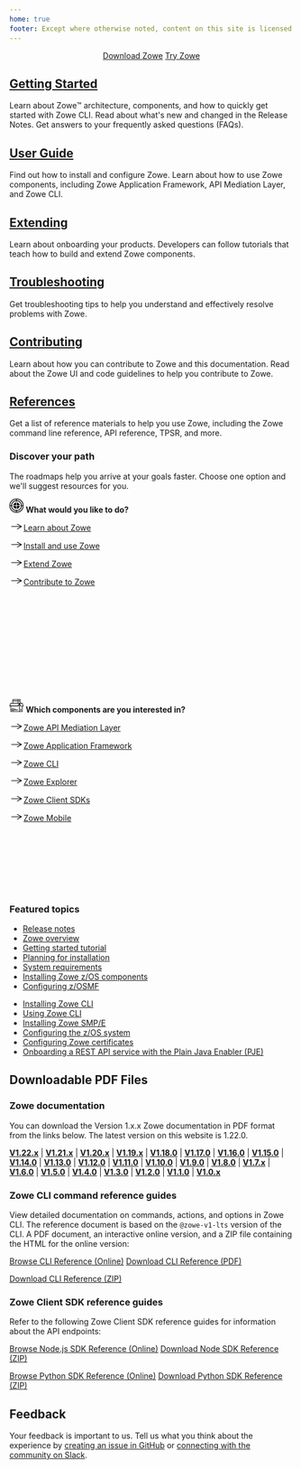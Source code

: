 ```yaml
---
home: true
footer: Except where otherwise noted, content on this site is licensed under a Creative Commons Attribution 4.0 International license.
---
```


<div class="action" align="center">
<a href="https://www.zowe.org/download.html" class="nav-link action-button"> <span>Download Zowe</span></a>
<a href="https://www.openmainframeproject.org/projects/zowe/ztrial" class="nav-link action-button"> <span>Try Zowe</span></a>
</div>

<div class="features">
  <div class="feature">
    <h2><a href="./getting-started/overview.html">Getting Started</a></h2>
    <p>Learn about Zowe&trade; architecture, components, and how to quickly get started with Zowe CLI. Read about what's new and changed in the Release Notes. Get answers to your frequently asked questions (FAQs).</p>
  </div>
  <div class="feature">
    <h2><a href="./user-guide/installandconfig.html">User Guide</a></h2>
    <p>Find out how to install and configure Zowe. Learn about how to use Zowe components, including Zowe Application Framework, API Mediation Layer, and Zowe CLI.</p>
  </div>
  <div class="feature">
    <h2><a href="./extend/extend-zowe-overview.html">Extending</a></h2>
    <p>Learn about onboarding your products. Developers can follow tutorials that teach how to build and extend Zowe components.</p>
  </div>
  <div class="feature">
    <h2><a href="./troubleshoot/troubleshooting.html">Troubleshooting</a></h2>
    <p>Get troubleshooting tips to help you understand and effectively resolve problems with Zowe.</p>
  </div>
  <div class="feature">
    <h2><a href="./contribute/roadmap-contribute.html">Contributing</a></h2>
    <p>Learn about how you can contribute to Zowe and this documentation. Read about the Zowe UI and code guidelines to help you contribute to Zowe.</p>
  </div>
  <div class="feature">
    <h2><a href="./appendix/zowe-cli-commannd-reference.html">References</a></h2>
    <p>Get a list of reference materials to help you use Zowe, including the Zowe command line reference, API reference, TPSR, and more.</p>
  </div>
</div>

<div class="features">
  <div class="feature">
    <h3>Discover your path</h3>
    <p>The roadmaps help you arrive at your goals faster. Choose one option and we'll suggest resources for you.</p>
  </div>
  <div class="solutionBox feature" style="height:340px">
      <div>
        <p><img src="./images/common/objective.svg" alt="User goal" style="height:25px"/> <strong>What would you like to do?</strong></p>
        <p><a href="./getting-started/zowe-getting-started.html#learning-about-zowe"><img src="./images/common/right-arrow.svg" width="25" height="15">Learn about Zowe</a></p>
        <p><a href="./getting-started/zowe-getting-started.html#install-and-use"><img src="./images/common/right-arrow.svg" width="25" height="15">Install and use Zowe</a></p>
        <p><a href="./extend/extend-zowe-overview.html"><img src="./images/common/right-arrow.svg" width="25" height="15">Extend Zowe</a></p>
        <p><a href="./contribute/roadmap-contribute.html"><img src="./images/common/right-arrow.svg" width="25" height="15">Contribute to Zowe</a></p>
      </div>
    </a>
  </div>
  <div class="solutionBox feature" style="height:340px">
      <div>
        <p><img src="./images/common/component.svg" alt="Component" style="height:25px; border-style: none"/> <strong>Which components are you interested in?</strong></p>
        <p><a href="./getting-started/user-roadmap-apiml.html"><img src="./images/common/right-arrow.svg" width="25" height="15">Zowe API Mediation Layer</a></p>
        <p><a href="./getting-started/user-roadmap-app-framework.html"><img src="./images/common/right-arrow.svg" width="25" height="15">Zowe Application Framework</a></p>
        <p><a href="./getting-started/user-roadmap-zowe-cli.html"><img src="./images/common/right-arrow.svg" width="25" height="15">Zowe CLI</a></p>
        <p><a href="./getting-started/user-roadmap-zowe-explorer.html"><img src="./images/common/right-arrow.svg" width="25" height="15">Zowe Explorer</a></p>
        <p><a href="./getting-started/user-roadmap-client-sdk.html"><img src="./images/common/right-arrow.svg" width="25" height="15">Zowe Client SDKs</a></p>
        <p><a href="./getting-started/user-roadmap-zowe-mobile.html"><img src="./images/common/right-arrow.svg" width="25" height="15">Zowe Mobile</a></p>
      </div>
    </a>
  </div>
</div>

<div class="features">
  <div class="feature">
    <h3>Featured topics</h3>
  </div>
  <div class="solutionBox feature">
      <div>
        <p class="bx--type-caption">
         <ul>
         <li><a href="./getting-started/summaryofchanges.html">Release notes</a></li>
         <li><a href="./getting-started/overview.html">Zowe overview</a></li>
         <li><a href="./user-guide/zowe-getting-started-tutorial.html">Getting started tutorial</a></li>
         <li><a href="./user-guide/installandconfig.html">Planning for installation</a></li>
         <li><a href="./user-guide/systemrequirements.html">System requirements</a></li>
         <li><a href="./user-guide/install-zos.html">Installing Zowe z/OS components</a></li>
         <li><a href="./user-guide/systemrequirements-zosmf.html">Configuring z/OSMF </a></li>
         </ul>
        </p>
      </div>
    </a>
  </div>
  <div class="solutionBox feature">
      <div>
        <p class="bx--type-caption">
         <ul>
         <li><a href="./user-guide/cli-installcli.html">Installing Zowe CLI</a></li>
         <li><a href="./user-guide/cli-usingcli.html">Using Zowe CLI</a></li>
         <li><a href="./user-guide/install-zowe-smpe.html">Installing Zowe SMP/E</a></li>
         <li><a href="./user-guide/configure-zos-system.html">Configuring the z/OS system</a></li>
         <li><a href="./user-guide/configure-certificates.html">Configuring Zowe certificates</a></li>
        <li><a href="./extend/extend-apiml/onboard-plain-java-enabler.html">Onboarding a REST API service with the Plain Java Enabler (PJE)</a></li>
         </ul>
        </p>
      </div>
    </a>
  </div>
</div>

## Downloadable PDF Files

### Zowe documentation

You can download the Version 1.x.x Zowe documentation in PDF format from the links below. The latest version on this website is 1.22.0.

**[V1.22.x](https://docs.zowe.org/stable/Zowe_Documentation.pdf)** | 
**[V1.21.x](./Zowe_Documentation_1.21.0.pdf)** | 
**[V1.20.x](./Zowe_Documentation_1.20.x.pdf)** | 
**[V1.19.x](./Zowe_Documentation_1.19.1.pdf)** | 
**[V1.18.0](./Zowe_Documentation_1.18.0.pdf)** |
**[V1.17.0](./Zowe_Documentation_1.17.0.pdf)** |
**[V1.16.0](./Zowe_Documentation_1.16.0.pdf)** |
**[V1.15.0](./Zowe_Documentation_1.15.0.pdf)** |
**[V1.14.0](./Zowe_Documentation_1.14.0.pdf)** |
**[V1.13.0](./Zowe_Documentation_1.13.0.pdf)** |
**[V1.12.0](./Zowe_Documentation_1.12.0.pdf)** |
**[V1.11.0](./Zowe_Documentation_1.11.0.pdf)** |
**[V1.10.0](./Zowe_Documentation_1.10.0.pdf)** |
**[V1.9.0](./Zowe_Documentation_1.9.0.pdf)** |
**[V1.8.0](./Zowe_Documentation_1.8.0.pdf)** |
**[V1.7.x](https://docs.zowe.org/v1-7-x/Zowe_Documentation.pdf)** |
**[V1.6.0](https://docs.zowe.org/v1-6-x/Zowe_Documentation.pdf)** |
**[V1.5.0](https://docs.zowe.org/v1-5-x/Zowe_Documentation.pdf)** |
**[V1.4.0](https://docs.zowe.org/v1-4-x/Zowe_Documentation.pdf)** |
**[V1.3.0](https://docs.zowe.org/v1-3-x/Zowe_Documentation.pdf)** |
**[V1.2.0](https://docs.zowe.org/v1-2-x/Zowe_Documentation.pdf)** |
**[V1.1.0](https://docs.zowe.org/v1-1-x/Zowe_Documentation.pdf)** |
**[V1.0.x](https://docs.zowe.org/v1-0-x/Zowe_Documentation.pdf)**

### Zowe CLI command reference guides

View detailed documentation on commands, actions, and options in Zowe CLI. The reference document is based on the `@zowe-v1-lts` version of the CLI. A PDF document, an interactive online version, and a ZIP file containing the HTML for the online version:

<p class="action">
<a href="./web_help/index.html" target="_blank" class="nav-link action-button"> <span>Browse CLI Reference (Online)</span></a>
<a href="./CLIReference_Zowe.pdf" class="nav-link action-button"> <span>Download CLI Reference (PDF)</span></a>

<a href="./zowe_web_help.zip" class="nav-link action-button"> <span>Download CLI Reference (ZIP)</span></a>
</p>

### Zowe Client SDK reference guides

Refer to the following Zowe Client SDK reference guides for information about the API endpoints:

<p class="action">
<a href="./typedoc/index.html" target="_blank" class="nav-link action-button"> <span>Browse Node.js SDK Reference (Online)</span></a>
<a href="./zowe-node-sdk-typedoc.zip" class="nav-link action-button"> <span>Download Node SDK Reference (ZIP)</span></a>
</p>

<p class="action">
<a href="https://zowe-client-python-sdk.readthedocs.io/en/latest/index.html" target="_blank" class="nav-link action-button"> <span>Browse Python SDK Reference (Online)</span></a>
<a href="https://zowe-client-python-sdk.readthedocs.io/_/downloads/en/latest/pdf/" class="nav-link action-button"> <span>Download Python SDK Reference (ZIP)</span></a>
</p>

## Feedback

Your feedback is important to us. Tell us what you think about the experience by [creating an issue in GitHub](https://github.com/zowe/docs-site/issues) or [connecting with the community on Slack](https://slack.openmainframeproject.org/).
